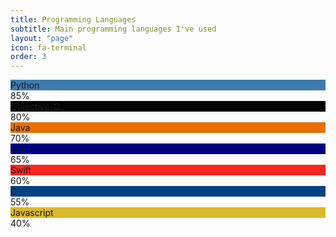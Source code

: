 ```yaml
---
title: Programming Languages
subtitle: Main programming languages I've used
layout: "page"
icon: fa-terminal
order: 3
---
```


<!-- ### Mobile Development
- Objective-C
- Java
- Swift


### Web Development 
- Node.js

### Machine Learning
- Tensorflow
- Keras -->

<div class="skillbar clearfix " data-percent="85%">
	<div class="skillbar-title" style="background: #3E7BAC;"><span>Python</span></div>
	<div class="skillbar-bar" style="background: #FFDD54;"></div>
	<div class="skill-bar-percent">85%</div>
</div> <!-- End Skill Bar -->

<div class="skillbar clearfix " data-percent="80%">
	<div class="skillbar-title" style="background: #020202;"><span>Objective-C</span></div>
	<div class="skillbar-bar" style="background: #4A4A4A;"></div>
	<div class="skill-bar-percent">80%</div>
</div> <!-- End Skill Bar -->

<div class="skillbar clearfix " data-percent="70%">
	<div class="skillbar-title" style="background: #E76F00;"><span>Java</span></div>
	<div class="skillbar-bar" style="background: #0074BD;"></div>
	<div class="skill-bar-percent">70%</div>
</div> <!-- End Skill Bar -->

<div class="skillbar clearfix " data-percent="65%">
	<div class="skillbar-title" style="background: #000080;"><span>Lua</span></div>
	<div class="skillbar-bar" style="background: #3636db;"></div>
	<div class="skill-bar-percent">65%</div>
</div> <!-- End Skill Bar -->

<div class="skillbar clearfix " data-percent="60%">
	<div class="skillbar-title" style="background: #FC2520;"><span>Swift</span></div>
	<div class="skillbar-bar" style="background: #F97C35;"></div>
	<div class="skill-bar-percent">60%</div>
</div> <!-- End Skill Bar -->

<div class="skillbar clearfix " data-percent="55%">
	<div class="skillbar-title" style="background: #034282;"><span>C</span></div>
	<div class="skillbar-bar" style="background: #659BD2;"></div>
	<div class="skill-bar-percent">55%</div>
</div> <!-- End Skill Bar -->

<div class="skillbar clearfix " data-percent="40%">
	<div class="skillbar-title" style="background: #DAB92D;"><span>Javascript</span></div>
	<div class="skillbar-bar" style="background: #FFD83A;"></div>
	<div class="skill-bar-percent">40%</div>
</div> <!-- End Skill Bar -->